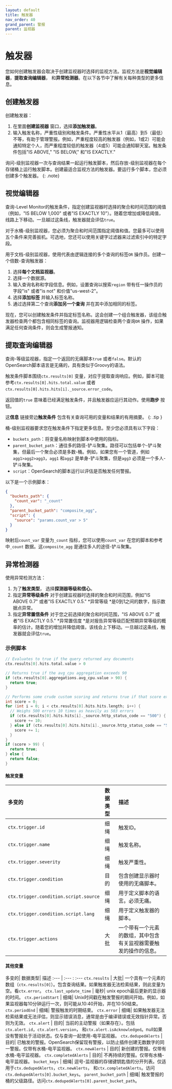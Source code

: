 ```yaml
---
layout: default
title: 触发器
nav_order: 40
grand_parent: 警报
parent: 监视器
---
```


# 触发器

您如何创建触发器会取决于创建监视器时选择的监视方法。监视方法是**视觉编辑器**，**提取查询编辑器**， 和**异常检测器**。在以下各节中了解有关每种类型的更多信息。

## 创建触发器

创建触发器：

1. 在里面**创建监视器** 窗口，选择**添加触发器**。
2. 输入触发名称，严重性级别和触发条件。严重性水平从1（最高）到5（最低）不等，有助于管理警报。例如，严重程度较高的触发器（例如，1或2）可能会通知特定个人，而严重程度较低的触发器（4或5）可能会通知聊天室。触发条件包括"IS ABOVE," "IS BELOW," 和"IS EXACTLY."

询问-级别监视器一次与查询结果一起运行触发脚本，然后存放-级别监视器在每个存储桶上运行触发脚本。创建最适合监视方法的触发器。要运行多个脚本，您必须创建多个触发器。
{: .note}

## 视觉编辑器

查询-Level Monitor的触发条件，指定创建监视器时选择的聚合和时间范围的阈值（例如，"IS BELOW 1,000" 或者"IS EXACTLY 10"）。随着您增加或降低阈值，线路上下移动。一旦越过这条线，触发器就会评估`true`。

对于水桶-级别监视器，您必须为聚合和时间范围指定阈值和值。您最多可以使用五个条件来完善扳机。可选地，您还可以使用关键字过滤器来过滤索引中的特定字段。

用于文档-级别监视器，使用代表由逻辑连接的多个查询的标签`OR` 操作员。创建一个倍数-查询触发器：

1. 选择**每个文档监视器**。
2. 选择一个数据源。
3. 输入查询名称和字段信息。例如，设置查询以搜索`region` 带有任一操作员的字段"is" 或者"is not" 和价值"us-west-2"。
4. 选择**添加标签** 并输入标签名称。
5. 通过选择第二个查询**添加另一个查询** 并在其中添加相同的标签。

现在，您可以创建触发条件并指定标签名称。这会创建一个组合触发器，该组合触发器检查两个都包含相同标签的查询。监视器用逻辑检查两个查询`OR` 操作，如果满足任何查询条件，则会生成警报通知。

## 提取查询编辑器

查询-等级监视器，指定一个返回的无痛脚本`true` 或者`false`。默认的OpenSearch脚本语言是无痛的，具有类似于Groovy的语法。

触发条件脚本围绕`ctx.results[0]` 变量，对应于提取查询响应。例如，脚本可能参考`ctx.results[0].hits.total.value` 或者`ctx.results[0].hits.hits[i]._source.error_code`。

返回值的`true` 意味着已经满足触发条件，并且触发器应运行其动作。使用**跑步** 按钮。

这**信息** 链接旁边**触发条件** 包含有关查询可用的变量和结果的有用摘要。
{: .tip }

桶-级别监视器要求您在触发条件下指定更多信息。至少您必须具有以下字段：

- `buckets_path`：将变量名称映射到脚本中使用的指标。
- `parent_bucket_path`：通往多的路径-铲斗聚集。路径可以包括单个-铲斗聚集，但最后一个聚合必须是多数-桶。例如，如果您有一个管道，例如`agg1>agg2>agg3`，`agg1` 和`agg2` 是单身-铲斗聚集，但是`agg3` 必须是一个多人-铲斗聚集。
- `script`：OpenSearch的脚本运行以评估是否触发任何警报。

以下是一个示例脚本：

```json
{
  "buckets_path": {
    "count_var": "_count"
  },
  "parent_bucket_path": "composite_agg",
  "script": {
    "source": "params.count_var > 5"
  }
}
```

映射后`count_var` 变量为`_count` 指标，您可以使用`count_var` 在您的脚本和参考中`_count` 数据。这`composite_agg` 是通往多人的途径-铲斗聚集。

## 异常检测器

使用异常检测方法：

1. 为了**触发类型**， 选择**探测器等级和信心**。
2. 指定**异常等级条件** 对于创建监视器时选择的聚合和时间范围，例如"IS ABOVE 0.7" 或者"IS EXACTLY 0.5." *异常等级 *是0到1之间的数字，指示数据点异常。
3. 指定**异常置信条件** 对于您之前选择的聚合和时间范围，"IS ABOVE 0.7" 或者"IS EXACTLY 0.5." *异常置信度 *是对报告异常等级匹配预期异常等级的概率的估计。随着您的增加并降低阈值，该线会上下移动。一旦越过这条线，触发器就会评估`true`。

### 示例脚本


```groovy
// Evaluates to true if the query returned any documents
ctx.results[0].hits.total.value > 0
```

```groovy
// Returns true if the avg_cpu aggregation exceeds 90
if (ctx.results[0].aggregations.avg_cpu.value > 90) {
  return true;
}
```

```groovy
// Performs some crude custom scoring and returns true if that score exceeds a certain value
int score = 0;
for (int i = 0; i < ctx.results[0].hits.hits.length; i++) {
  // Weighs 500 errors 10 times as heavily as 503 errors
  if (ctx.results[0].hits.hits[i]._source.http_status_code == "500") {
    score += 10;
  } else if (ctx.results[0].hits.hits[i]._source.http_status_code == "503") {
    score += 1;
  }
}
if (score > 99) {
  return true;
} else {
  return false;
}
```

#### 触发变量

多变的| 数据类型| 描述
:--- | :--- | :---
`ctx.trigger.id` | 细绳| 触发ID。
`ctx.trigger.name` | 细绳| 触发名称。
`ctx.trigger.severity` | 细绳| 触发严重性。
`ctx.trigger.condition`| 目的| 包含创建显示器时使用的无痛脚本。
`ctx.trigger.condition.script.source` | 细绳| 用于定义脚本的语言。必须无痛。
`ctx.trigger.condition.script.lang` | 细绳| 用于定义触发器的脚本。
`ctx.trigger.actions`| 大批| 一个带有一个元素的数组，其中包含有关监视器需要触发的操作的信息。

#### 其他变量

多变的| 数据类型| 描述
:--- | :--- : :---
`ctx.results` | 大批| 一个具有一个元素的数组（`ctx.results[0]`）。包含查询结果。如果触发器无法检索结果，则此变量为空。看`ctx.error`。
`ctx.last_update_time` | 毫秒| unix epoch最后更新的显示器的时间。
`ctx.periodStart` | 细绳| Unix时间戳在触发警报的期间开始。例如，如果监视器每10分钟运行一次，则可能从10:40开始，并在10:50结束。
`ctx.periodEnd` | 细绳| 警报触发的时期结束。
`ctx.error` | 细绳| 如果触发器无法检索结果或无法评估，则显示错误消息，通常是由于编译错误或无效指针异常。否则为无效。
`ctx.alert` | 目的| 当前的主动警报（如果存在）。包括`ctx.alert.id`，`ctx.alert.version`， 和`ctx.alert.isAcknowledged`。null如果没有警报处于活动状态。仅与查询一起使用-电平监视器。
`ctx.dedupedAlerts` | 目的| 已触发的警报。OpenSearch保留现有警报，以防止插件创建无数数字的同一警报。仅带有水桶-电平监视器。
`ctx.newAlerts` | 目的| 新创建的警报。仅带有水桶-电平监视器。
`ctx.completedAlerts` | 目的| 不再持续的警报。仅带有水桶-电平监视器。
`bucket_keys` | 细绳| 逗号-监视器的存储键钥匙值的分开列表。仅适用于`ctx.dedupedAlerts`，`ctx.newAlerts`， 和`ctx.completedAlerts`。访问`ctx.dedupedAlerts[0].bucket_keys`。
`parent_bucket_path` | 细绳| 触发警报的桶的父级路径。访问`ctx.dedupedAlerts[0].parent_bucket_path`。

